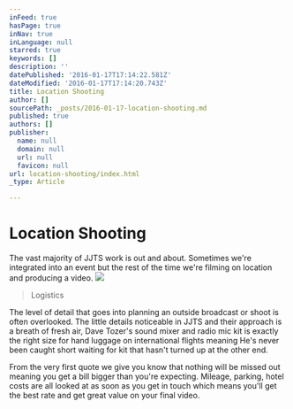 ```yaml
---
inFeed: true
hasPage: true
inNav: true
inLanguage: null
starred: true
keywords: []
description: ''
datePublished: '2016-01-17T17:14:22.581Z'
dateModified: '2016-01-17T17:14:20.743Z'
title: Location Shooting
author: []
sourcePath: _posts/2016-01-17-location-shooting.md
published: true
authors: []
publisher:
  name: null
  domain: null
  url: null
  favicon: null
url: location-shooting/index.html
_type: Article

---
```

# Location Shooting

The vast majority of JJTS work is out and about. Sometimes we're integrated into an event but the rest of the time we're filming on location and producing a video.
![](https://the-grid-user-content.s3-us-west-2.amazonaws.com/1d153e66-8b34-4596-a180-f575a3fc4b5c.gif)

> Logistics

The level of detail that goes into planning an outside broadcast or shoot is often overlooked. The little details noticeable in JJTS and their approach is a breath of fresh air, Dave Tozer's sound mixer and radio mic kit is exactly the right size for hand luggage on international flights meaning He's never been caught short waiting for kit that hasn't turned up at the other end.

From the very first quote we give you know that nothing will be missed out meaning you get a bill bigger than you're expecting. Mileage, parking, hotel costs are all looked at as soon as you get in touch which means you'll get the best rate and get great value on your final video.